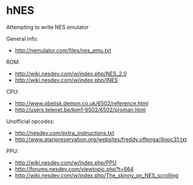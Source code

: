 hNES
====

Attempting to write NES emulator

General info:
- http://nemulator.com/files/nes_emu.txt

ROM:
- http://wiki.nesdev.com/w/index.php/NES_2.0
- http://wiki.nesdev.com/w/index.php/INES

CPU:
- http://www.obelisk.demon.co.uk/6502/reference.html
- http://users.telenet.be/kim1-6502/6502/proman.html

Unofficial opcodes:
- http://nesdev.com/extra_instructions.txt
- http://www.ataripreservation.org/websites/freddy.offenga/illopc31.txt

PPU:
- http://wiki.nesdev.com/w/index.php/PPU
- http://forums.nesdev.com/viewtopic.php?t=664
- http://wiki.nesdev.com/w/index.php/The_skinny_on_NES_scrolling
